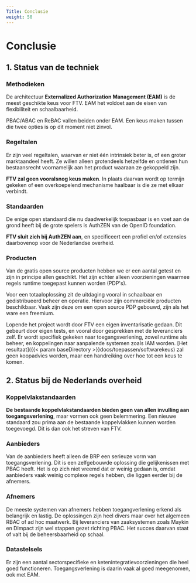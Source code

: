```yaml
---
Title: Conclusie
weight: 50
---
```


# Conclusie

## 1. Status van de techniek

### Methodieken

De architectuur **Externalized Authorization Management (EAM)** is de meest geschikte keus voor FTV.
EAM het voldoet aan de eisen van flexibiliteit en schaalbaarheid. 

PBAC/ABAC en ReBAC vallen beiden onder EAM. Een keus maken tussen die twee opties is op dit moment niet zinvol.

### Regeltalen

Er zijn veel regeltalen, waarvan er niet één intrinsiek beter is, of een groter marktaandeel heeft. Ze willen alleen grotendeels hetzelfde en ontlenen hun bestaansrecht voornamelijk aan het product waaraan ze gekoppeld zijn. 

**FTV zal geen vooralsnog keus maken**. In plaats daarvan wordt op termijn gekeken of een overkoepelend mechanisme haalbaar is die ze met elkaar verbindt.

### Standaarden

De enige open standaard die nu daadwerkelijk toepasbaar is en voet aan de grond heeft bij de grote spelers is AuthZEN van de OpenID foundation.

**FTV sluit zich bij AuthZEN aan**, en specificeert een profiel en/of extensies daarbovenop voor de Nederlandse overheid. 

### Producten

Van de gratis open source producten hebben we er een aantal getest en zijn in principe allen geschikt. 
Het zijn echter alleen voorzieningen waarmee regels runtime toegepast kunnen worden (PDP's). 

Voor een totaaloplossing zit de uitdaging vooral in schaalbaar en gedistribueerd beheer en operatie. 
Hiervoor zijn commerciële producten beschikbaar. Vaak zijn deze om een open source PDP gebouwd, zijn als het ware een freemium.

Lopende het project wordt door FTV een eigen inventarisatie gedaan. Dit gebeurt door eigen tests, en vooral door gesprekken met de leveranciers zelf. Er wordt specifiek gekeken naar toegangsverlening, zowel runtime als beheer, en koppelingen naar aanpalende systemen zoals IAM worden. 
[Het resultaat]({{< param baseDirectory >}}docs/toepassen/softwarekeus) zal geen koopadvies worden, maar een handreiking over hoe tot een keus te komen. 

## 2. Status bij de Nederlands overheid

### Koppelvlakstandaarden

**De bestaande koppelvlakstandaarden bieden geen van allen invulling aan toegangsverlening**, maar vormen ook geen belemmering. Een nieuwe standaard zou prima aan de bestaande koppelvlakken kunnen worden toegevoegd. Dit is dan ook het streven van FTV.

### Aanbieders

Van de aanbieders heeft alleen de BRP een serieuze vorm van toegangsverlening. Dit is een zelfgebouwde oplossing die gelijkenissen met PBAC heeft. Het is op zich niet vreemd dat er weinig gedaan is, omdat aanbieders vaak weinig complexe regels hebben, die liggen eerder bij de afnemers.

### Afnemers

De meeste systemen van afnemers hebben toegangverlening erkend als belangrijk en lastig. De oplossingen zijn heel divers maar over het algemeen RBAC of ad hoc maatwerk. Bij leveranciers van zaaksystemen zoals Maykin en DImpact zijn wel stappen gezet richting PBAC. Het succes daarvan staat of valt bij de beheersbaarheid op schaal.

### Datastelsels

Er zijn een aantal sectorspecifieke en ketenintegratievoorzieningen die heel goed functioneren. Toegangsverlening is daarin vaak al goed meegenomen, ook met EAM.